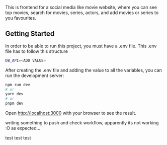 This is frontend for a social media like movie website, where you can see top movies, search for movies, series, actors, and add movies or series
to you favourites.

## Getting Started
In order to be able to run this project, you must have a .env file.
This .env file has to follow this structure 

```bash
DB_API=<ADD VALUE>

```
After creating the .env file and adding the value to all the variables, you can run the development server:

```bash
npm run dev
# or
yarn dev
# or
pnpm dev
```

Open [http://localhost:3000](http://localhost:3000) with your browser to see the result.

writing something to push and check workflow, apparently its not working :O as expected...

test test test